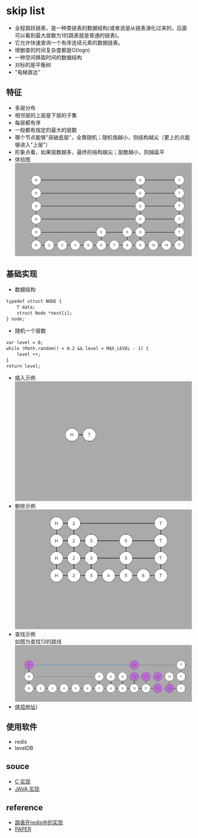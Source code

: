 # skip list 
* 全程跳跃链表，是一种类链表的数据结构(或者说是从链表演化过来的，后面可以看到最大层数为1的跳表就是普通的链表)。
* 它允许快速查询一个有序连续元素的数据链表。
* 增删查的时间复杂度都是O(logn)
* 一种空间换取时间的数据结构
* 对标的是平衡树
* "电梯直达"

## 特征
* 多层分布
* 相邻层的上层是下层的子集
* 每层都有序
* 一般都有规定的最大的层数
* 哪个节点能够"突破底层"，全靠随机；随机值越小，则结构越尖（更上的点能够进入"上层"）
* 形象点看，如果层数越多，最终的结构越尖；层数越小，则越扁平
* 体验图 <br/>![experience](./assets/skiplist/20201116183232.png)

## 基础实现
* 数据结构
```
typedef struct NODE {
    T data;
    struct Node *next[i];
} node;
```
* 随机一个层数
```
var level = 0;
while (Math.random() < 0.2 && level < MAX_LEVEL - 1) {
    level ++;
}
return level;
```
* 插入示例<br/>
![insert-ins](./assets/skiplist/sl-insert.gif)
* 删除示例<br/>
![delete-ins](./assets/skiplist/sl-delete.gif)
* 查找示例<br/>
如图为查找13的路线<br/>
![find-process](./assets/skiplist/20201116183050.png)
* [体验地址](http://htmlpreview.github.io/?https://github.com/angry-sworm/tec-sharing/blob/featrue_sort/docs/skiplist/skiplist.html))

## 使用软件
* redis
* levelDB

## souce
* [C 实现](https://github.com/fangjiaxiaobai/code_repo/tree/master/01_data_structures/skiplist/c/01_fangjiaxiaobai)
* [JAVA 实现](https://github.com/fangjiaxiaobai/code_repo/tree/master/01_data_structures/skiplist/java/fangjiaxiaobai)

## reference
* [跳表在redis中的实现](https://redisbook.readthedocs.io/en/latest/internal-datastruct/skiplist.html)
* [PAPER](https://www.cl.cam.ac.uk/teaching/0506/Algorithms/skiplists.pdf)
